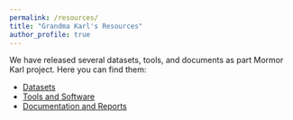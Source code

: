 ```yaml
---
permalink: /resources/
title: "Grandma Karl's Resources"
author_profile: true
---
```


We have released several datasets, tools, and documents as part Mormor Karl project. Here you can find them:

- [Datasets](./datasets/)
- [Tools and Software](./tools/)
- [Documentation and Reports](./reports/)
